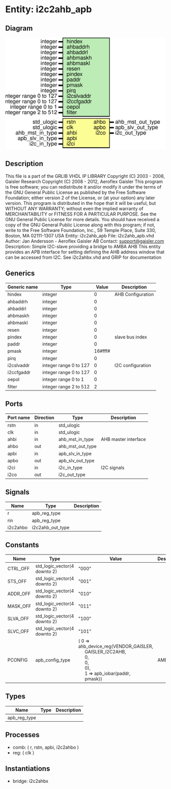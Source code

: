 # Entity: i2c2ahb_apb

## Diagram

![Diagram](i2c2ahb_apb.svg "Diagram")
## Description

 This file is a part of the GRLIB VHDL IP LIBRARY
 Copyright (C) 2003 - 2008, Gaisler Research
 Copyright (C) 2008 - 2012, Aeroflex Gaisler
 This program is free software; you can redistribute it and/or modify
 it under the terms of the GNU General Public License as published by
 the Free Software Foundation; either version 2 of the License, or
 (at your option) any later version.
 This program is distributed in the hope that it will be useful,
 but WITHOUT ANY WARRANTY; without even the implied warranty of
 MERCHANTABILITY or FITNESS FOR A PARTICULAR PURPOSE.  See the
 GNU General Public License for more details.
 You should have received a copy of the GNU General Public License
 along with this program; if not, write to the Free Software
 Foundation, Inc., 59 Temple Place, Suite 330, Boston, MA  02111-1307  USA
Entity:      i2c2ahb_apb
File:        i2c2ahb_apb.vhd
Author:      Jan Andersson - Aeroflex Gaisler AB
Contact:     support@gaisler.com
Description: Simple I2C-slave providing a bridge to AMBA AHB
             This entity provides an APB interface for setting defining the
             AHB address window that can be accessed from I2C.
             See i2c2ahbx.vhd and GRIP for documentation
## Generics

| Generic name | Type                   | Value   | Description        |
| ------------ | ---------------------- | ------- | ------------------ |
| hindex       | integer                | 0       | AHB Configuration  |
| ahbaddrh     | integer                | 0       |                    |
| ahbaddrl     | integer                | 0       |                    |
| ahbmaskh     | integer                | 0       |                    |
| ahbmaskl     | integer                | 0       |                    |
| resen        | integer                | 0       |                    |
| pindex       | integer                | 0       | slave bus index    |
| paddr        | integer                | 0       |                    |
| pmask        | integer                | 16#fff# |                    |
| pirq         | integer                | 0       |                    |
| i2cslvaddr   | integer range 0 to 127 | 0       | I2C configuration  |
| i2ccfgaddr   | integer range 0 to 127 | 0       |                    |
| oepol        | integer range 0 to 1   | 0       |                    |
| filter       | integer range 2 to 512 | 2       |                    |
## Ports

| Port name | Direction | Type             | Description          |
| --------- | --------- | ---------------- | -------------------- |
| rstn      | in        | std_ulogic       |                      |
| clk       | in        | std_ulogic       |                      |
| ahbi      | in        | ahb_mst_in_type  | AHB master interface |
| ahbo      | out       | ahb_mst_out_type |                      |
| apbi      | in        | apb_slv_in_type  |                      |
| apbo      | out       | apb_slv_out_type |                      |
| i2ci      | in        | i2c_in_type      | I2C signals          |
| i2co      | out       | i2c_out_type     |                      |
## Signals

| Name     | Type             | Description |
| -------- | ---------------- | ----------- |
| r        | apb_reg_type     |             |
|  rin     | apb_reg_type     |             |
| i2c2ahbo | i2c2ahb_out_type |             |
## Constants

| Name     | Type                         | Value                                                                                                                                                                                                                                                                                                                           | Description |
| -------- | ---------------------------- | ------------------------------------------------------------------------------------------------------------------------------------------------------------------------------------------------------------------------------------------------------------------------------------------------------------------------------- | ----------- |
| CTRL_OFF | std_logic_vector(4 downto 2) |  "000"                                                                                                                                                                                                                                                                                                                          |             |
| STS_OFF  | std_logic_vector(4 downto 2) |  "001"                                                                                                                                                                                                                                                                                                                          |             |
| ADDR_OFF | std_logic_vector(4 downto 2) |  "010"                                                                                                                                                                                                                                                                                                                          |             |
| MASK_OFF | std_logic_vector(4 downto 2) |  "011"                                                                                                                                                                                                                                                                                                                          |             |
| SLVA_OFF | std_logic_vector(4 downto 2) |  "100"                                                                                                                                                                                                                                                                                                                          |             |
| SLVC_OFF | std_logic_vector(4 downto 2) |  "101"                                                                                                                                                                                                                                                                                                                          |             |
| PCONFIG  | apb_config_type              |  (     0 => ahb_device_reg(VENDOR_GAISLER,<br><span style="padding-left:20px"> GAISLER_I2C2AHB,<br><span style="padding-left:20px"> 0,<br><span style="padding-left:20px"> 0,<br><span style="padding-left:20px"> 0),<br><span style="padding-left:20px">     1 => apb_iobar(paddr,<br><span style="padding-left:20px"> pmask)) | AMBA PnP    |
## Types

| Name         | Type | Description |
| ------------ | ---- | ----------- |
| apb_reg_type |      |             |
## Processes
- comb: ( r, rstn, apbi, i2c2ahbo )
- reg: ( clk )
## Instantiations

- bridge: i2c2ahbx
